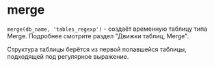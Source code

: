 merge
=====

`merge(db_name, 'tables_regexp')` - создаёт временную таблицу типа Merge. Подробнее смотрите раздел "Движки таблиц, Merge".

Структура таблицы берётся из первой попавшейся таблицы, подходящей под регулярное выражение.
